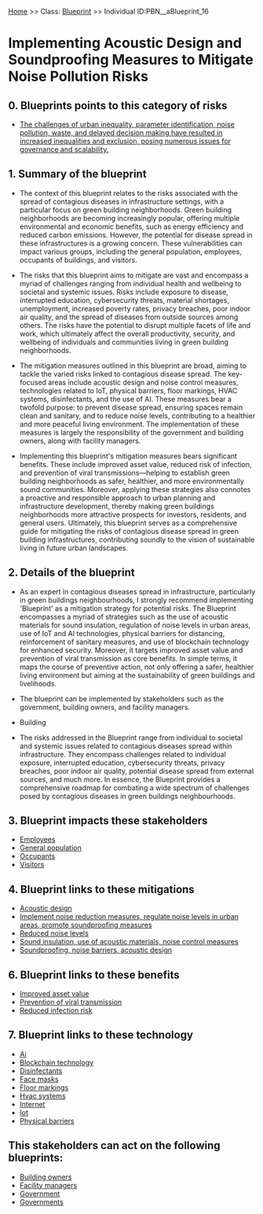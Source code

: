 [Home](https://github.com/mm80843/T3.5/blob/pages/index.md) >> Class: [Blueprint](https://github.com/mm80843/T3.5/tree/main/docs/Blueprint/index.md) >> Individual ID:PBN__aBlueprint_16 

# __Implementing Acoustic Design and Soundproofing Measures to Mitigate Noise Pollution Risks__

## 0. Blueprints points to this category of risks

* [The challenges of urban inequality, parameter identification, noise pollution, waste, and delayed decision making have resulted in increased inequalities and exclusion, posing numerous issues for governance and scalability.](https://github.com/mm80843/T3.5/blob/pages/PBNCategory/PBN__PBNCategory_64.md)

## 1. Summary of the blueprint

* The context of this blueprint relates to the risks associated with the spread of contagious diseases in infrastructure settings, with a particular focus on green building neighborhoods. Green building neighborhoods are becoming increasingly popular, offering multiple environmental and economic benefits, such as energy efficiency and reduced carbon emissions. However, the potential for disease spread in these infrastructures is a growing concern. These vulnerabilities can impact various groups, including the general population, employees, occupants of buildings, and visitors.

* The risks that this blueprint aims to mitigate are vast and encompass a myriad of challenges ranging from individual health and wellbeing to societal and systemic issues. Risks include exposure to disease, interrupted education, cybersecurity threats, material shortages, unemployment, increased poverty rates, privacy breaches, poor indoor air quality, and the spread of diseases from outside sources among others. The risks have the potential to disrupt multiple facets of life and work, which ultimately affect the overall productivity, security, and wellbeing of individuals and communities living in green building neighborhoods.

* The mitigation measures outlined in this blueprint are broad, aiming to tackle the varied risks linked to contagious disease spread. The key-focused areas include acoustic design and noise control measures, technologies related to IoT, physical barriers, floor markings, HVAC systems, disinfectants, and the use of AI. These measures bear a twofold purpose: to prevent disease spread, ensuring spaces remain clean and sanitary, and to reduce noise levels, contributing to a healthier and more peaceful living environment. The implementation of these measures is largely the responsibility of the government and building owners, along with facility managers. 

* Implementing this blueprint's mitigation measures bears significant benefits. These include improved asset value, reduced risk of infection, and prevention of viral transmissions—helping to establish green building neighborhoods as safer, healthier, and more environmentally sound communities. Moreover, applying these strategies also connotes a proactive and responsible approach to urban planning and infrastructure development, thereby making green buildings neighborhoods more attractive prospects for investors, residents, and general users. Ultimately, this blueprint serves as a comprehensive guide for mitigating the risks of contagious disease spread in green building infrastructures, contributing soundly to the vision of sustainable living in future urban landscapes.

## 2. Details of the blueprint

* As an expert in contagious diseases spread in infrastructure, particularly in green buildings neighbourhoods, I strongly recommend implementing 'Blueprint' as a mitigation strategy for potential risks. The Blueprint encompasses a myriad of strategies such as the use of acoustic materials for sound insulation, regulation of noise levels in urban areas, use of IoT and AI technologies, physical barriers for distancing, reinforcement of sanitary measures, and use of blockchain technology for enhanced security. Moreover, it targets improved asset value and prevention of viral transmission as core benefits. In simple terms, it maps the course of preventive action, not only offering a safer, healthier living environment but aiming at the sustainability of green buildings and livelihoods. 

* The blueprint can be implemented by stakeholders such as the government, building owners, and facility managers.

* Building

* The risks addressed in the Blueprint range from individual to societal and systemic issues related to contagious diseases spread within infrastructure. They encompass challenges related to individual exposure, interrupted education, cybersecurity threats, privacy breaches, poor indoor air quality, potential disease spread from external sources, and much more. In essence, the Blueprint provides a comprehensive roadmap for combating a wide spectrum of challenges posed by contagious diseases in green buildings neighbourhoods.

## 3. Blueprint impacts these stakeholders

* [Employees](https://github.com/mm80843/T3.5/blob/pages/Stakeholder/PBN__Stakeholder_83.md)
* [General population](https://github.com/mm80843/T3.5/blob/pages/Stakeholder/PBN__Stakeholder_9.md)
* [Occupants](https://github.com/mm80843/T3.5/blob/pages/Stakeholder/PBN__Stakeholder_92.md)
* [Visitors](https://github.com/mm80843/T3.5/blob/pages/Stakeholder/PBN__Stakeholder_118.md)

## 4. Blueprint links to these mitigations

* [Acoustic design](https://github.com/mm80843/T3.5/blob/pages/Mitigation/PBN__Mitigation_1304.md)
* [Implement noise reduction measures, regulate noise levels in urban areas, promote soundproofing measures](https://github.com/mm80843/T3.5/blob/pages/Mitigation/PBN__Mitigation_2476.md)
* [Reduced noise levels](https://github.com/mm80843/T3.5/blob/pages/Mitigation/PBN__Mitigation_1565.md)
* [Sound insulation, use of acoustic materials, noise control measures](https://github.com/mm80843/T3.5/blob/pages/Mitigation/PBN__Mitigation_185.md)
* [Soundproofing, noise barriers, acoustic design](https://github.com/mm80843/T3.5/blob/pages/Mitigation/PBN__Mitigation_2456.md)

## 6. Blueprint links to these benefits

* [Improved asset value](https://github.com/mm80843/T3.5/blob/pages/Benef/PBN__Benef_29.md)
* [Prevention of viral transmission](https://github.com/mm80843/T3.5/blob/pages/Benef/PBN__Benef_631.md)
* [Reduced infection risk](https://github.com/mm80843/T3.5/blob/pages/Benef/PBN__Benef_1120.md)

## 7. Blueprint links to these technology

* [Ai](https://github.com/mm80843/T3.5/blob/pages/Technology/PBN__Technology_340.md)
* [Blockchain technology](https://github.com/mm80843/T3.5/blob/pages/Technology/PBN__Technology_341.md)
* [Disinfectants](https://github.com/mm80843/T3.5/blob/pages/Technology/PBN__Technology_278.md)
* [Face masks](https://github.com/mm80843/T3.5/blob/pages/Technology/PBN__Technology_22.md)
* [Floor markings](https://github.com/mm80843/T3.5/blob/pages/Technology/PBN__Technology_211.md)
* [Hvac systems](https://github.com/mm80843/T3.5/blob/pages/Technology/PBN__Technology_277.md)
* [Internet](https://github.com/mm80843/T3.5/blob/pages/Technology/PBN__Technology_2454.md)
* [Iot](https://github.com/mm80843/T3.5/blob/pages/Technology/PBN__Technology_185.md)
* [Physical barriers](https://github.com/mm80843/T3.5/blob/pages/Technology/PBN__Technology_411.md)

## This stakeholders can act on the following blueprints:

* [Building owners](https://github.com/mm80843/T3.5/blob/pages/Stakeholder/PBN__Stakeholder_83.md)
* [Facility managers](https://github.com/mm80843/T3.5/blob/pages/Stakeholder/PBN__Stakeholder_47.md)
* [Government](https://github.com/mm80843/T3.5/blob/pages/Stakeholder/PBN__Stakeholder_73.md)
* [Governments](https://github.com/mm80843/T3.5/blob/pages/Stakeholder/PBN__Stakeholder_80.md)

